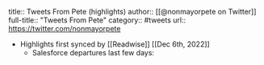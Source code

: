 title:: Tweets From Pete (highlights)
author:: [[@nonmayorpete on Twitter]]
full-title:: "Tweets From Pete"
category:: #tweets
url:: https://twitter.com/nonmayorpete

- Highlights first synced by [[Readwise]] [[Dec 6th, 2022]]
	- Salesforce departures last few days: